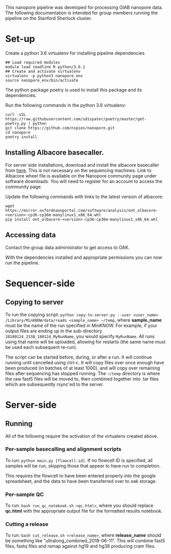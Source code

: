 This nanopore pipeline was developed for processing GIAB nanopore data. The following documentation is intended for group members running the pipeline on the Stanford Sherlock cluster. 

# Set-up
Create a python 3.6 virtualenv for installing pipeline dependencies
```
## Load required modules 
module load readline R python/3.6.1
## Create and activate virtualenv
virtualenv -p python3 nanopore_env
source nanopore_env/bin/activate
```

The python package poetry is used to install this package and its dependencies.

Run the following commands in the python 3.6 virtualenv:

```
curl -sSL https://raw.githubusercontent.com/sdispater/poetry/master/get-poetry.py | python
git clone https://github.com/nspies/nanopore.git
cd nanopore
poetry install
```



## Installing Albacore basecaller.  
For server side installations, download and install the albacore basecaller from [here](https://community.nanoporetech.com/downloads). This is not necessary on the sequencing machines.
Link to Albacore wheel file is available on the Nanopore community page under software downloads. 
You will need to register for an account to access the community page. 

Update the following commands with links to the latest version of albacore:

```
wget https://mirror.oxfordnanoportal.com/software/analysis/ont_albacore-<version>-cp36-cp36m-manylinux1_x86_64.whl
pip install ont_albacore-<version>-cp36-cp36m-manylinux1_x86_64.whl
```

## Accessing data
Contact the group data administrator to get access to OAK. 

With the dependencies installed and appropriate permissions you can now run the pipeline. 

# Sequencer-side

## Copying to server

To run the copying script: `python copy-to-server.py --user <user_name> /Library/MinKNOW/data/reads <sample_name> ~/temp`, where **sample_name** must be the name of the run specified in MinKNOW. For example, if your output files are ending up in the sub-directory `20180124_2338_180124_MyRunName`, you would specify `MyRunName`. All runs using that name will be uploaded, allowing for restarts (the same name must be used each subsequent re-run).

The script can be started before, during, or after a run. It will continue running until cancelled using ctrl-c. It will copy files over once enough have been produced (in batches of at least 1000), and will copy over remaining files after sequencing has stopped running. The `~/temp` directory is where the raw fast5 files will be moved to, then combined together into .tar files which are subsequently rsync'ed to the server.

# Server-side

## Running

All of the following require the activation of the virtualenv created above.

### Per-sample basecalling and alignment scripts

To run: `python main.py [flowcell-id]`. If no flowcell ID is specified, all samples will be run, skipping those that appear to have run to completion.

This requires the flowcell to have been entered properly into the google spreadsheet, and the data to have been transferred over to oak storage.

### Per-sample QC

To run: `bash run_qc_notebook.sh <qc.html>`, where you should replace **qc.html** with the appropriate output file for the formatted results notebook. 

### Cutting a release

To run: `bash cut_release.sh <release_name>`, where **release_name** should be something like "ultralong_combined_2018-06-11". This will combine fast5 files, fastq files and remap against hg19 and hg38 producing cram files.
